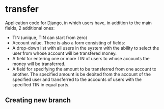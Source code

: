 # transfer

Application code for Django, in which users have, in addition to the main fields, 2 additional ones: 
- TIN (unique, TIN can start from zero) 
- Account value.
There is also a form consisting of fields:
- A drop-down list with all users in the system with the ability to select the user from whose account will be transfered money.
- A field for entering one or more TIN of users to whose accounts the money will be transferred.
- A field for specifying the amount to be transferred from one account to another.
 The specified amount is be debited from the account of the specified user and transferred to the accounts of users with the specified 
 TIN in equal parts.

 ## Creating new branch
